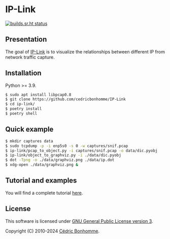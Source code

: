 # IP-Link

[![builds.sr.ht status](https://builds.sr.ht/~cedric/ip-link.svg)](https://builds.sr.ht/~cedric/ip-link)


## Presentation

The goal of [IP-Link](https://github.com/cedricbonhomme/IP-Link)
is to visualize the relationships between different IP from network traffic capture.


## Installation

Python >= 3.9.

```bash
$ sudo apt install libpcap0.8
$ git clone https://github.com/cedricbonhomme/IP-Link
$ cd ip-link/
$ poetry install
$ poetry shell
```

## Quick example

```bash
$ mkdir captures data
$ sudo tcpdump -p -i enp5s0 -s 0 -w captures/snif.pcap
$ ip-link/pcap_to_object.py -i captures/snif.pcap -o data/dic.pyobj
$ ip-link/object_to_graphviz.py -i ./data/dic.pyobj
$ dot -Tpng -o ./data/graphviz.png ./data/ip.dot
$ xdg-open ./data/graphviz.png &
```



## Tutorial and examples

You will find a complete tutorial
[here](https://ip-link.readthedocs.io/en/latest/tutorial.html).


## License

This software is licensed under
[GNU General Public License version 3](https://www.gnu.org/licenses/gpl-3.0.html).

Copyright (C) 2010-2024 [Cédric Bonhomme](https://www.cedricbonhomme.org).
